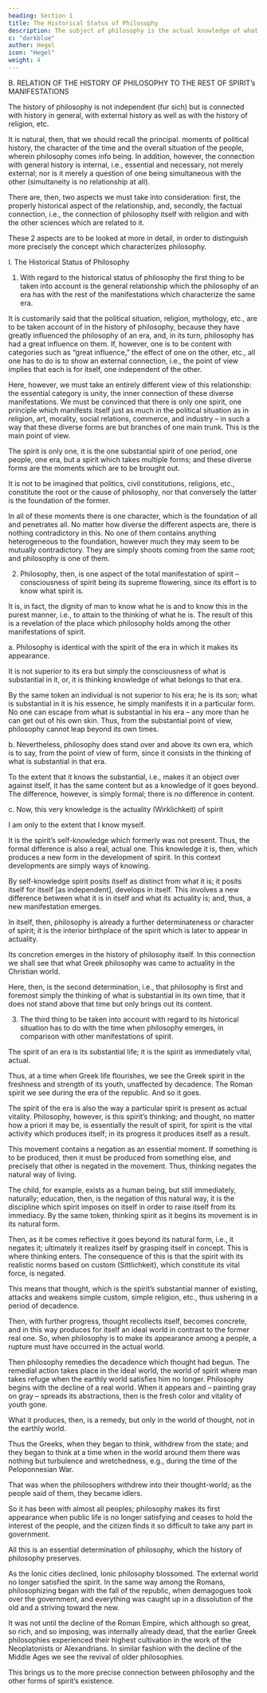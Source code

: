 ```yaml
---
heading: Section 1
title: The Historical Status of Philosophy
description: The subject of philosophy is the actual knowledge of what truly is.
c: "darkblue"
author: Hegel
icon: "Hegel"
weight: 4
---
```




B. RELATION OF THE HISTORY OF PHILOSOPHY TO THE REST OF SPIRIT’s MANIFESTATIONS

The history of philosophy is not independent (fur sich) but is connected with history in general, with external history as well as with the history of religion, etc. 

It is natural, then, that we should recall the principal. moments of political history, the character of the time and the overall situation of the people, wherein philosophy comes info being. In addition, however, the connection with general history is internal, i.e., essential and necessary, not merely external; nor is it merely a question of one being simultaneous with the other (simultaneity is no relationship at all).

There are, then, two aspects we must take into consideration: first, the properly historical aspect of the relationship, and, secondly, the factual connection, i.e., the connection of philosophy itself with religion and with the other sciences which are related to it. 

These 2 aspects are to be looked at more in detail, in order to distinguish more precisely the concept which characterizes philosophy.


I. The Historical Status of Philosophy

1. With regard to the historical status of philosophy the first thing to be taken into account is the general relationship which the philosophy of an era has with the rest of the manifestations which characterize the same era.

It is customarily said that the political situation, religion, mythology, etc., are to be taken account of in the history of philosophy, because they have greatly influenced the philosophy of an era, and, in its turn, philosophy has had a great influence on them. If, however, one is to be content with categories such as “great influence,” the effect of one on the other, etc., all one has to do is to show an external connection, i.e., the point of view implies that each is for itself, one independent of the other. 

Here, however, we must take an entirely different view of this relationship: the essential category is unity, the inner connection of these diverse manifestations. We must be convinced that there is only one spirit, one principle which manifests itself just as much in the political situation as in religion, art, morality, social relations, commerce, and industry – in such a way that these diverse forms are but branches of one main trunk. This is the main point of view. 

The spirit is only one, it is the one substantial spirit of one period, one people, one era, but a spirit which takes multiple forms; and these diverse forms are the moments which are to be brought out. 

It is not to be imagined that politics, civil constitutions, religions, etc., constitute the root or the cause of philosophy, nor that conversely the latter is the foundation of the former. 

In all of these moments there is one character, which is the foundation of all and penetrates all. No matter how diverse the different aspects are, there is nothing contradictory in this. No one of them contains anything heterogeneous to the foundation, however much they may seem to be mutually contradictory. They are simply shoots coming from the same root; and philosophy is one of them.


2. Philosophy, then, is one aspect of the total manifestation of spirit – consciousness of spirit being its supreme flowering, since its effort is to know what spirit is. 

It is, in fact, the dignity of man to know what he is and to know this in the purest manner, i.e., to attain to the thinking of what he is. The result of this is a revelation of the place which philosophy holds among the other manifestations of spirit.

a. Philosophy is identical with the spirit of the era in which it makes its appearance.

It is not superior to its era but simply the consciousness of what is substantial in it, or, it is thinking knowledge of what belongs to that era. 

By the same token an individual is not superior to his era; he is its son; what is substantial in it is his essence, he simply manifests it in a particular form. No one can escape from what is substantial in his era – any more than he can get out of his own skin. Thus, from the substantial point of view, philosophy cannot leap beyond its own times.

b. Nevertheless, philosophy does stand over and above its own era, which is to say, from the point of view of form, since it consists in the thinking of what is substantial in that era. 

To the extent that it knows the substantial, i.e., makes it an object over against itself, it has the same content but as a knowledge of it goes beyond. The difference, however, is simply formal; there is no difference in content.

c. Now, this very knowledge is the actuality (Wirklichkeit) of spirit

I am only to the extent that I know myself. 

It is the spirit’s self-knowledge which formerly was not present. Thus, the formal difference is also a real, actual one. This knowledge it is, then, which produces a new form in the development of spirit. In this context developments are simply ways of knowing. 

By self-knowledge spirit posits itself as distinct from what it is; it posits itself for itself [as independent], develops in itself. This involves a new difference between what it is in itself and what its actuality is; and, thus, a new manifestation emerges. 

In itself, then, philosophy is already a further determinateness or character of spirit; it is the interior birthplace of the spirit which is later to appear in actuality. 

Its concretion emerges in the history of philosophy itself. In this connection we shall see that what Greek philosophy was came to actuality in the Christian world.

Here, then, is the second determination, i.e., that philosophy is first and foremost simply the thinking of what is substantial in its own time, that it does not stand above that time but only brings out its content.


3. The third thing to be taken into account with regard to its historical situation has to do with the time when philosophy emerges, in comparison with other manifestations of spirit.

The spirit of an era is its substantial life; it is the spirit as immediately vital, actual. 

Thus, at a time when Greek life flourishes, we see the Greek spirit in the freshness and strength of its youth, unaffected by decadence. The Roman spirit we see during the era of the republic. And so it goes.

The spirit of the era is also the way a particular spirit is present as actual vitality. Philosophy, however, is this spirit’s thinking; and thought, no matter how a priori it may be, is essentially the result of spirit, for spirit is the vital activity which produces itself; in its progress it produces itself as a result. 

This movement contains a negation as an essential moment. If something is to be produced, then it must be produced from something else, and precisely that other is negated in the movement. Thus, thinking negates the natural way of living.

The child, for example, exists as a human being, but still immediately, naturally; education, then, is the negation of this natural way, it is the discipline which spirit imposes on itself in order to raise itself from its immediacy. By the same token, thinking spirit as it begins its movement is in its natural form. 

Then, as it be comes reflective it goes beyond its natural form, i.e., it negates it; ultimately it realizes itself by grasping itself in concept. This is where thinking enters. The consequence of this is that the spirit with its realistic norms based on custom (Sittlichkeit), which constitute its vital force, is negated. 

This means that thought, which is the spirit’s substantial manner of existing, attacks and weakens simple custom, simple religion, etc., thus ushering in a period of decadence. 

Then, with further progress, thought recollects itself, becomes concrete, and in this way produces for itself an ideal world in contrast to the former real one. So, when philosophy is to make its appearance among a people, a rupture must have occurred in the actual world. 

Then philosophy remedies the decadence which thought had begun. The remedial action takes place in the ideal world, the world of spirit where man takes refuge when the earthly world satisfies him no longer. Philosophy begins with the decline of a real world. When it appears and – painting gray on gray – spreads its abstractions, then is the fresh color and vitality of youth gone. 

What it produces, then, is a remedy, but only in the world of thought, not in the earthly world. 

Thus the Greeks, when they began to think, withdrew from the state; and they began to think at a time when in the world around them there was nothing but turbulence and wretchedness, e.g., during the time of the Peloponnesian War. 

That was when the philosophers withdrew into their thought-world; as the people said of them, they became idlers. 

So it has been with almost all peoples; philosophy makes its first appearance when public life is no longer satisfying and ceases to hold the interest of the people, and the citizen finds it so difficult to take any part in government.

All this is an essential determination of philosophy, which the history of philosophy preserves. 

As the Ionic cities declined, Ionic philosophy blossomed. The external world no longer satisfied the spirit. In the same way among the Romans, philosophizing began with the fall of the republic, when demagogues took over the government, and everything was caught up in a dissolution of the old and a striving toward the new. 

It was not until the decline of the Roman Empire, which although so great, so rich, and so imposing, was internally already dead, that the earlier Greek philosophies experienced their highest cultivation in the work of the Neoplatonists or Alexandrians. In similar fashion with the decline of the Middle Ages we see the revival of older philosophies.

This brings us to the more precise connection between philosophy and the other forms of spirit’s existence.

